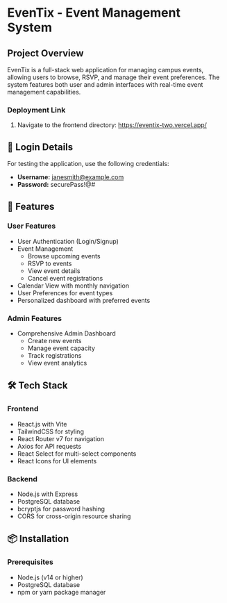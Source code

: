 # EvenTix - Event Management System

## Project Overview
EvenTix is a full-stack web application for managing campus events, allowing users to browse, RSVP, and manage their event preferences. The system features both user and admin interfaces with real-time event management capabilities.

### Deployment Link
1. Navigate to the frontend directory: https://eventix-two.vercel.app/

## 🔐 Login Details
For testing the application, use the following credentials:
- **Username:** janesmith@example.com
- **Password:** securePass!@#

## 🚀 Features

### User Features
- User Authentication (Login/Signup)
- Event Management
  - Browse upcoming events
  - RSVP to events
  - View event details
  - Cancel event registrations
- Calendar View with monthly navigation
- User Preferences for event types
- Personalized dashboard with preferred events

### Admin Features
- Comprehensive Admin Dashboard
  - Create new events
  - Manage event capacity
  - Track registrations
  - View event analytics

## 🛠 Tech Stack

### Frontend
- React.js with Vite
- TailwindCSS for styling
- React Router v7 for navigation
- Axios for API requests
- React Select for multi-select components
- React Icons for UI elements

### Backend
- Node.js with Express
- PostgreSQL database
- bcryptjs for password hashing
- CORS for cross-origin resource sharing

## 📦 Installation

### Prerequisites
- Node.js (v14 or higher)
- PostgreSQL database
- npm or yarn package manager

